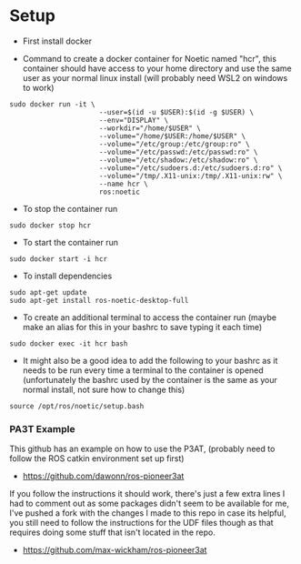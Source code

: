 # Setup

- First install docker

- Command to create a docker container for Noetic named "hcr", this container should have access to your home directory and use the same user as your normal linux install (will probably need WSL2 on windows to work)

```
sudo docker run -it \
                      --user=$(id -u $USER):$(id -g $USER) \
                      --env="DISPLAY" \
                      --workdir="/home/$USER" \
                      --volume="/home/$USER:/home/$USER" \
                      --volume="/etc/group:/etc/group:ro" \
                      --volume="/etc/passwd:/etc/passwd:ro" \
                      --volume="/etc/shadow:/etc/shadow:ro" \
                      --volume="/etc/sudoers.d:/etc/sudoers.d:ro" \
                      --volume="/tmp/.X11-unix:/tmp/.X11-unix:rw" \
                      --name hcr \
                      ros:noetic
```

- To stop the container run
```
sudo docker stop hcr
```

- To start the container run
```
sudo docker start -i hcr
```

- To install dependencies
```
sudo apt-get update
sudo apt-get install ros-noetic-desktop-full
```

- To create an additional terminal to access the container run (maybe make an alias for this in your bashrc to save typing it each time)
```
sudo docker exec -it hcr bash
```


- It might also be a good idea to add the following to your bashrc as it needs to be run every time a terminal to the container is opened (unfortunately the bashrc used by the container is the same as your normal install, not sure how to change this)
```
source /opt/ros/noetic/setup.bash
```

### PA3T Example

This github has an example on how to use the P3AT, (probably need to follow the ROS catkin environment set up first)
- https://github.com/dawonn/ros-pioneer3at

If you follow the instructions it should work, there's just a few extra lines I had to comment out as some packages didn't seem to be available for me, I've pushed a fork with the changes I made to this repo in case its helpful, you still need to follow the instructions for the UDF files though as that requires doing some stuff that isn't located in the repo.
- https://github.com/max-wickham/ros-pioneer3at
